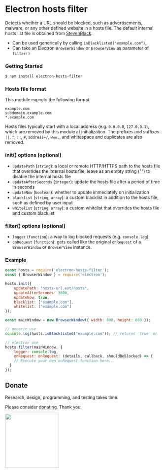 
# Electron hosts filter

Detects whether a URL should be blocked, such as advertisements, malware, or any other defined website in a hosts file. The default internal hosts list file is obtained from [StevenBlack](https://github.com/StevenBlack/hosts).

- Can be used generically by calling ``isBlacklisted("example.com")``,
- Can take an Electron ``BrowserWindow`` or ``BrowserView`` as parameter of ``filter()``

### Getting Started

```sh
$ npm install electron-hosts-filter
```

### Hosts file format

This module expects the following format:

```
example.com
subdomain.example.com
*.example.com
```

Hosts files typically start with a local address (e.g. ``0.0.0.0``, ``127.0.0.1``), which are removed by this module at initialization. The prefixes and suffixes ``||``, ``^``, ``::``, ``#``, ``address=/``, ``www.``, and whitespace and duplicates are also removed.

### init() options (optional)

- ``updatePath`` (``string``): a local or remote HTTP/HTTPS path to the hosts file that overrides the internal hosts file; leave as an empty string ("") to disable the internal hosts file
- ``updateAfterSeconds`` (``integer``): update the hosts file after a period of time in seconds
- ``updateNow`` (``boolean``): whether to update immediately on initialization
- ``blacklist`` (``string``, ``array``): a custom blacklist in addition to the hosts file, such as defined by user input
- ``whitelist`` (``string``, ``array``): a custom whitelist that overrides the hosts file and custom blacklist

### filter() options (optional)

- ``logger`` (``function``): a way to log blocked requests (e.g. ``console.log``)
- ``onRequest`` (``function``): gets called like the original ``onRequest`` of a ``BrowserWindow`` or ``BrowserView`` instance.

### Example

```js
const hosts = require('electron-hosts-filter');
const { BrowserWindow } = require('electron');

hosts.init({
	updatePath: "hosts-url.ext/hosts",
	updateAfterSeconds: 3600,
	updateNow: true,
	blacklist: ["example.com"],
	whitelist: ["example.com"]
});

const mainWindow = new BrowserWindow({ width: 800, height: 600 });

// generic use
console.log(hosts.isBlacklisted("example.com")); // returns `true` or `false`

// electron use
hosts.filter(mainWindow, {
	logger: console.log,
	onRequest: onRequest: (details, callback, shouldBeBlocked) => {
    // Execute your own onRequest function here...
  }
});
```

<h2>Donate</h2>

Research, design, programming, and testing takes time.

Please consider [donating](https://krausekai.com/donate). Thank you.

<a href="https://krausekai.com/donate"><img src="https://i.imgur.com/sVBYHpo.png" width="175px"></a>
